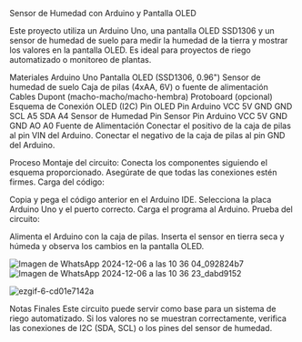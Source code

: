 
Sensor de Humedad con Arduino y Pantalla OLED

Este proyecto utiliza un Arduino Uno, una pantalla OLED SSD1306 y un sensor de humedad de suelo para medir la humedad de la tierra y mostrar los valores en la pantalla OLED. Es ideal para proyectos de riego automatizado o monitoreo de plantas.

Materiales
Arduino Uno
Pantalla OLED (SSD1306, 0.96")
Sensor de humedad de suelo
Caja de pilas (4xAA, 6V) o fuente de alimentación
Cables Dupont (macho-macho/macho-hembra)
Protoboard (opcional)
Esquema de Conexión
OLED (I2C)
Pin OLED	Pin Arduino
VCC	5V
GND	GND
SCL	A5
SDA	A4
Sensor de Humedad
Pin Sensor	Pin Arduino
VCC	5V
GND	GND
AO	A0
Fuente de Alimentación
Conectar el positivo de la caja de pilas al pin VIN del Arduino.
Conectar el negativo de la caja de pilas al pin GND del Arduino.


Proceso
Montaje del circuito:
Conecta los componentes siguiendo el esquema proporcionado.
Asegúrate de que todas las conexiones estén firmes.
Carga del código:

Copia y pega el código anterior en el Arduino IDE.
Selecciona la placa Arduino Uno y el puerto correcto.
Carga el programa al Arduino.
Prueba del circuito:

Alimenta el Arduino con la caja de pilas.
Inserta el sensor en tierra seca y húmeda y observa los cambios en la pantalla OLED.

![Imagen de WhatsApp 2024-12-06 a las 10 36 04_092824b7](https://github.com/user-attachments/assets/c356541e-669a-447b-869a-c486ba48de29)
![Imagen de WhatsApp 2024-12-06 a las 10 36 23_dabd9152](https://github.com/user-attachments/assets/d33a4405-bc94-4796-9867-1fb9198a13e7)

![ezgif-6-cd01e7142a](https://github.com/user-attachments/assets/fb172b1d-ab24-42a7-9a6f-3b7de4a85994)



Notas Finales
Este circuito puede servir como base para un sistema de riego automatizado.
Si los valores no se muestran correctamente, verifica las conexiones de I2C (SDA, SCL) o los pines del sensor de humedad.
